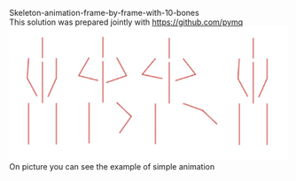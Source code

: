 Skeleton-animation-frame-by-frame-with-10-bones
<br>This solution was prepared jointly with https://github.com/pymq
![Image alt](https://github.com/GrigoryKrasnochub/Skeleton-animation-frame-by-frame-with-10-bones/raw/master/samples/showUsability.png)
<br>On picture you can see the example of simple animation
